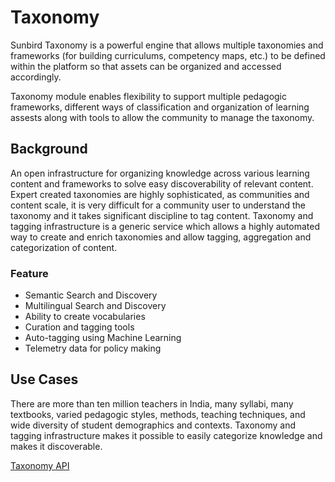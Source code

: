 # Taxonomy
Sunbird Taxonomy is a powerful engine that allows multiple taxonomies and frameworks (for building curriculums, competency maps, etc.) to be defined within the platform so that assets can be organized and accessed accordingly.

Taxonomy module enables flexibility to support multiple pedagogic frameworks, different ways of classification and organization of learning assests along with tools to allow the community to manage the taxonomy.

## Background
An open infrastructure for organizing knowledge across various learning content and frameworks to solve easy discoverability of relevant content.
Expert created taxonomies are highly sophisticated, as communities and content scale, it is very difficult for a community user to understand the taxonomy and it takes significant discipline to tag content. Taxonomy and tagging infrastructure is a generic service which allows a highly automated way to create and enrich taxonomies and allow tagging, aggregation and categorization of content.


### Feature
* Semantic Search and Discovery
* Multilingual Search and Discovery 
* Ability to create vocabularies
* Curation and tagging tools
* Auto-tagging using Machine Learning
* Telemetry data for policy making


## Use Cases
There are more than ten million teachers in India, many syllabi, many textbooks, varied pedagogic styles, methods, teaching techniques, and wide diversity of student demographics and contexts. Taxonomy and tagging infrastructure makes it possible to  easily categorize knowledge and makes it discoverable. 

[Taxonomy API](http://docs.sunbird.org/latest/apis/framework/)

